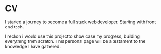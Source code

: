 # CV

I started a journey to become a full stack web developer. Starting with front end tech.

I reckon i would use this projectto show case my progress, building everything from scratch. This personal page will be a testament to the knowledge I have gathered.
